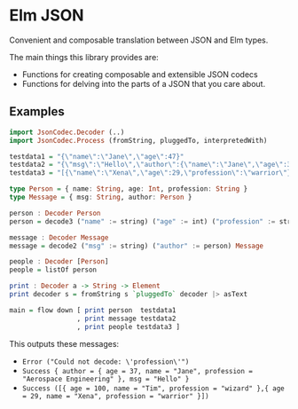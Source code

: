 # Elm JSON


Convenient and composable translation between JSON and Elm types.

The main things this library provides are: 

* Functions for creating composable and extensible JSON codecs
* Functions for delving into the parts of a JSON that you care about.

## Examples

```haskell
import JsonCodec.Decoder (..)
import JsonCodec.Process (fromString, pluggedTo, interpretedWith)

testdata1 = "{\"name\":\"Jane\",\"age\":47}"
testdata2 = "{\"msg\":\"Hello\",\"author\":{\"name\":\"Jane\",\"age\":37,\"profession\":\"Aerospace Engineering\"}}"
testdata3 = "[{\"name\":\"Xena\",\"age\":29,\"profession\":\"warrior\"},{\"name\":\"Tim\",\"age\":100,\"profession\":\"wizard\"}]"

type Person = { name: String, age: Int, profession: String }
type Message = { msg: String, author: Person }

person : Decoder Person
person = decode3 ("name" := string) ("age" := int) ("profession" := string) Person

message : Decoder Message
message = decode2 ("msg" := string) ("author" := person) Message

people : Decoder [Person]
people = listOf person

print : Decoder a -> String -> Element
print decoder s = fromString s `pluggedTo` decoder |> asText

main = flow down [ print person  testdata1    
                 , print message testdata2
                 , print people testdata3 ]
```

This outputs these messages:

* `Error ("Could not decode: \'profession\'")`
* `Success { author = { age = 37, name = "Jane", profession = "Aerospace Engineering" }, msg = "Hello" }`
* `Success ([{ age = 100, name = "Tim", profession = "wizard" },{ age = 29, name = "Xena", profession = "warrior" }])`
